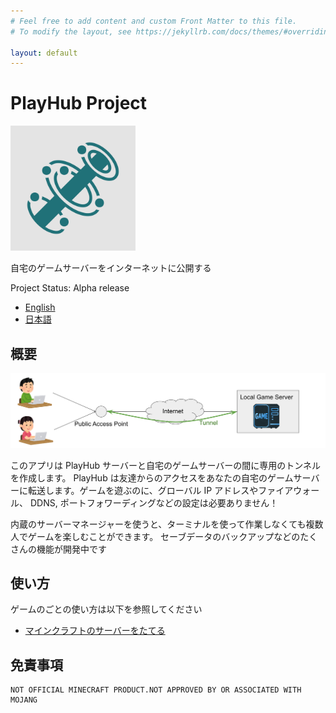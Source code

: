 ```yaml
---
# Feel free to add content and custom Front Matter to this file.
# To modify the layout, see https://jekyllrb.com/docs/themes/#overriding-theme-defaults

layout: default
---
```


# PlayHub Project
<img src="/img/logo.svg" width="200">

自宅のゲームサーバーをインターネットに公開する

Project Status: Alpha release

- [English](/)
- [日本語](/ja/)

## 概要
![](/img/overview.svg)

このアプリは PlayHub サーバーと自宅のゲームサーバーの間に専用のトンネルを作成します。 PlayHub は友達からのアクセスをあなたの自宅のゲームサーバーに転送します。ゲームを遊ぶのに、グローバル IP アドレスやファイアウォール、 DDNS, ポートフォワーディングなどの設定は必要ありません！

内蔵のサーバーマネージャーを使うと、ターミナルを使って作業しなくても複数人でゲームを楽しむことができます。
セーブデータのバックアップなどのたくさんの機能が開発中です

## 使い方
ゲームのごとの使い方は以下を参照してください

- [マインクラフトのサーバーをたてる](./games/minecraft.html)


## 免責事項
```
NOT OFFICIAL MINECRAFT PRODUCT.NOT APPROVED BY OR ASSOCIATED WITH MOJANG
```
